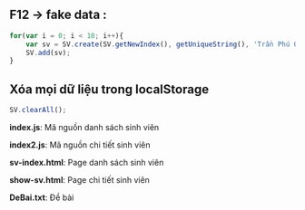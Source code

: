 ## F12 -> fake data :

```javascript
for(var i = 0; i < 10; i++){
    var sv = SV.create(SV.getNewIndex(), getUniqueString(), 'Trần Phú Quy', 'Nam', 'CNTT', '18/02/1998', getRandomInt(1, 10));
    SV.add(sv); 
}
```

## Xóa mọi dữ liệu trong localStorage 

```javascript
SV.clearAll();
```

**index.js**: Mã nguồn danh sách sinh viên

**index2.js**: Mã nguồn chi tiết sinh viên

**sv-index.html**: Page danh sách sinh viên

**show-sv.html**: Page chi tiết sinh viên

**DeBai.txt**: Đề bài
